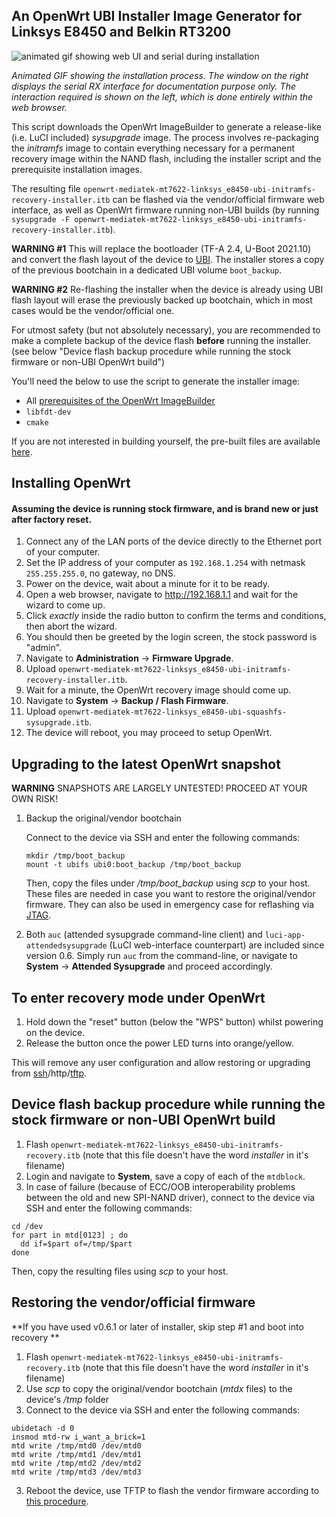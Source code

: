 ## An OpenWrt UBI Installer Image Generator for Linksys E8450 and Belkin RT3200

![animated gif showing web UI and serial during installation](https://user-images.githubusercontent.com/9948313/108781223-78915500-7561-11eb-851a-3c4c744ad6c2.gif)

*Animated GIF showing the installation process. The window on the right displays the serial RX interface for documentation purpose only. The interaction required is shown on the left, which is done entirely within the web browser.*

This script downloads the OpenWrt ImageBuilder to generate a release-like (i.e. LuCI included) *sysupgrade* image. The process involves re-packaging the *initramfs* image to contain everything necessary for a permanent recovery image within the NAND flash, including the installer script and the prerequisite installation images.

The resulting file `openwrt-mediatek-mt7622-linksys_e8450-ubi-initramfs-recovery-installer.itb` can be flashed via the vendor/official firmware web interface, as well as OpenWrt firmware running non-UBI builds (by running `sysupgrade -F openwrt-mediatek-mt7622-linksys_e8450-ubi-initramfs-recovery-installer.itb`).

**WARNING #1** This will replace the bootloader (TF-A 2.4, U-Boot 2021.10) and convert the flash layout of the device to [UBI](https://github.com/dangowrt/linksys-e8450-openwrt-installer/issues/9). The installer stores a copy of the previous bootchain in a dedicated UBI volume `boot_backup`.

**WARNING #2** Re-flashing the installer when the device is already using UBI flash layout will erase the previously backed up bootchain, which in most cases would be the vendor/official one.

For utmost safety (but not absolutely necessary), you are recommended to make a complete backup of the device flash __**before**__ running the installer. (see below "Device flash backup procedure while running the stock firmware or non-UBI OpenWrt build")

You'll need the below to use the script to generate the installer image:
* All [prerequisites of the OpenWrt ImageBuilder](https://openwrt.org/docs/guide-user/additional-software/imagebuilder#prerequisites) 
* `libfdt-dev`
* `cmake`

If you are not interested in building yourself, the pre-built files are available [here](https://github.com/dangowrt/linksys-e8450-openwrt-installer/releases).

## Installing OpenWrt
#### Assuming the device is running stock firmware, and is brand new or just after factory reset.

1. Connect any of the LAN ports of the device directly to the Ethernet port of your computer.
2. Set the IP address of your computer as `192.168.1.254` with netmask `255.255.255.0`, no gateway, no DNS.
3. Power on the device, wait about a minute for it to be ready.
4. Open a web browser, navigate to http://192.168.1.1 and wait for the wizard to come up.
5. Click *exactly* inside the radio button to confirm the terms and conditions, then abort the wizard.
6. You should then be greeted by the login screen, the stock password is "admin".
7. Navigate to __Administration__ -> __Firmware Upgrade__.
8. Upload `openwrt-mediatek-mt7622-linksys_e8450-ubi-initramfs-recovery-installer.itb`.
9. Wait for a minute, the OpenWrt recovery image should come up.
9. Navigate to __System__ -> __Backup / Flash Firmware__.
10. Upload `openwrt-mediatek-mt7622-linksys_e8450-ubi-squashfs-sysupgrade.itb`.
12. The device will reboot, you may proceed to setup OpenWrt.

## Upgrading to the latest OpenWrt snapshot 

**WARNING**
SNAPSHOTS ARE LARGELY UNTESTED!
PROCEED AT YOUR OWN RISK!

1. Backup the original/vendor bootchain

   Connect to the device via SSH and enter the following commands:

   ```
   mkdir /tmp/boot_backup
   mount -t ubifs ubi0:boot_backup /tmp/boot_backup
   ```

   Then, copy the files under */tmp/boot_backup* using *scp* to your host. These files are needed in case you want to restore the original/vendor firmware. They can also be used in emergency case for reflashing via [JTAG](https://openwrt.org/toh/linksys/e8450#jtag).

2. Both `auc` (attended sysupgrade command-line client) and `luci-app-attendedsysupgrade` (LuCI web-interface counterpart) are included since version 0.6. Simply run `auc` from the command-line, or navigate to __System__ -> __Attended Sysupgrade__ and proceed accordingly.

## To enter recovery mode under OpenWrt

1. Hold down the "reset" button (below the "WPS" button) whilst powering on the device.
2. Release the button once the power LED turns into orange/yellow.

This will remove any user configuration and allow restoring or upgrading from [ssh](https://openwrt.org/docs/guide-user/installation/sysupgrade.cli)/http/[tftp](https://openwrt.org/docs/guide-user/installation/generic.flashing.tftp).

## Device flash backup procedure while running the stock firmware or non-UBI OpenWrt build

1. Flash `openwrt-mediatek-mt7622-linksys_e8450-ubi-initramfs-recovery.itb` (note that this file doesn't have the word _installer_ in it's filename)
2. Login and navigate to __System__, save a copy of each of the `mtdblock`.
3. In case of failure (because of ECC/OOB interoperability problems between the old and new SPI-NAND driver), connect to the device via SSH and enter the following commands:

```
cd /dev
for part in mtd[0123] ; do
  dd if=$part of=/tmp/$part
done
```

Then, copy the resulting files using *scp* to your host.

## Restoring the vendor/official firmware ##

**If you have used v0.6.1 or later of installer, skip step #1 and boot into recovery **

1. Flash `openwrt-mediatek-mt7622-linksys_e8450-ubi-initramfs-recovery.itb` (note that this file doesn't have the word _installer_ in it's filename)
2. Use *scp* to copy the original/vendor bootchain (*mtdx* files) to the device's */tmp* folder
2. Connect to the device via SSH and enter the following commands:

```
ubidetach -d 0
insmod mtd-rw i_want_a_brick=1
mtd write /tmp/mtd0 /dev/mtd0
mtd write /tmp/mtd1 /dev/mtd1
mtd write /tmp/mtd2 /dev/mtd2
mtd write /tmp/mtd3 /dev/mtd3
```

3. Reboot the device, use TFTP to flash the vendor firmware according to [this procedure](https://www.linksys.com/us/support-article?articleNum=137928).
